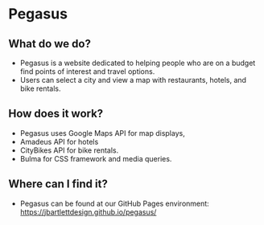 # Pegasus

## What do we do?

* Pegasus is a website dedicated to helping people who are on a budget find points of interest and travel options.
* Users can select a city and view a map with restaurants, hotels, and bike rentals.

## How does it work?
* Pegasus uses Google Maps API for map displays,
* Amadeus API for hotels
* CityBikes API for bike rentals.
* Bulma for CSS framework and media queries.

## Where can I find it?
* Pegasus can be found at our GitHub Pages environment: https://jbartlettdesign.github.io/pegasus/
